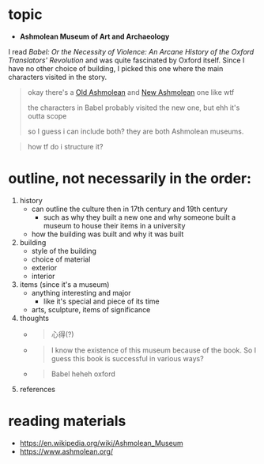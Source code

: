# topic

- **Ashmolean Museum of Art and Archaeology**

I read *Babel: Or the Necessity of Violence: An Arcane History of the Oxford Translators' Revolution* and was quite fascinated by Oxford itself. Since I have no other choice of building, I picked this one where the main characters visited in the story.

> okay there's a [Old Ashmolean](https://en.wikipedia.org/wiki/History_of_Science_Museum,_Oxford) and [New Ashmolean](https://en.wikipedia.org/wiki/Ashmolean_Museum) one like wtf
>
> the characters in Babel probably visited the new one, but ehh it's outta scope
>
> so I guess i can include both? they are both Ashmolean museums.


> how tf do i structure it?

# outline, not necessarily in the order:
1. history
   - can outline the culture then in 17th century and 19th century
     - such as why they built a new one and why someone built a museum to house their items in a university
   - how the building was built and why it was built
2. building
   - style of the building
   - choice of material
   - exterior
   - interior
3. items (since it's a museum)
   - anything interesting and major
     - like it's special and piece of its time
   - arts, sculpture, items of significance
4. thoughts
   - > 心得(?)
   - > I know the existence of this museum because of the book. So I guess this book is successful in various ways?
   - > Babel heheh oxford
5. references

# reading materials
- https://en.wikipedia.org/wiki/Ashmolean_Museum
- https://www.ashmolean.org/
